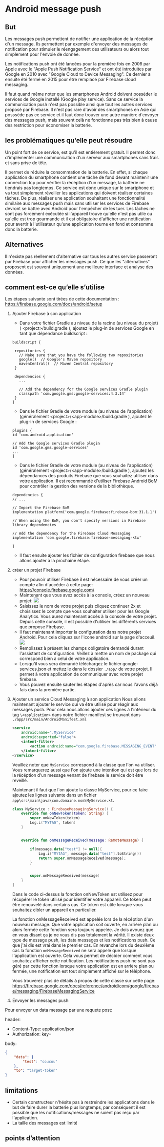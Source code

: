 # Android message push

## But

Les messages push permettent de notifier une application de la récéption d'un message. Ils permettent par exemple d'envoyer des messages de notification pour stimuler le réengagement des utilisateurs ou alors tout simplement pour l'envoie de donnée.

Les notifications push ont été lancées pour la première fois en 2009 par Apple avec le "Apple Push Notification Service" et ont été introduites par Google en 2010 avec "Google Cloud to Device Messaging". Ce dernier a ensuite été fermé en 2015 pour être remplacé par Firebase cloud messaging.

Il faut quand même noter que les smartphones Android doivent possèder le services de Google installé (Google play service). Sans ce service la communication push n'est pas possible ainsi que tout les autres services proposé par Firebase. Il n'est pas rare d'avoir des smartphones en Asie qui posssède pas ce service et il faut donc trouver une autre manière d'envoyer des messages push, mais souvent celà ne fonctionne pas très bien à cause des restriction pour économiser la batterie.

## les problématiques qu’elle peut résoudre

Un point fort de ce service, est qu'il est entièrement gratuit. Il permet donc d'implémenter une communication d'un serveur aux smartphones sans frais et sans prise de tête.

Il permet de réduire la consommation de la batterie. En effet, si chaque application du smartphone contient une tâche de fond devant maintenir une connection tcp pour vérifier la récéption d'un message, la batterie ne tiendrais pas longtemps. Ce service est donc unique sur le smartphone et va tout simplement réveiller les applications qui doivent réaliser certaines tâches. De plus, réaliser une application souhaitant une fonctionnalité similaire aux messages push mais sans utiliser les services de Firebase devront se battre avec Android pour l'empêcher de les tuer. Les tâches ne sont pas forcément exécutée si l'appareil trouve qu'elle n'est pas utile ou qu'elle est trop gourmande et il est obligatoire d'afficher une notification pour avertir à l'utilisateur qu'une application tourne en fond et consomme donc la batterie.

## Alternatives

Il n'existe pas réellement d'alternative car tous les autres service passeront par Firebase pour afficher les messages push. Ce que les "alternatives" proposent est souvent uniquement une meilleure interface et analyse des données.

## comment est-ce qu’elle s’utilise

Les étapes suivante sont tirées de cette documentation : https://firebase.google.com/docs/android/setup

1.  Ajouter Firebase à son application

    -   Dans votre fichier Gradle au niveau de la racine (au niveau du projet) ( \<project>/build.gradle ), ajoutez le plug-in de services Google en tant que dépendance buildscript :

    ```Gradle
    buildscript {

     repositories {
       // Make sure that you have the following two repositories
       google()  // Google's Maven repository
       mavenCentral()  // Maven Central repository
     }

     dependencies {
       ...

       // Add the dependency for the Google services Gradle plugin
       classpath 'com.google.gms:google-services:4.3.14'
     }
    }
    ```

    -   Dans le fichier Gradle de votre module (au niveau de l'application) (généralement \<project>/\<app-module>/build.gradle ), ajoutez le plug-in de services Google :

    ```Gradle
    plugins {
    id 'com.android.application'

    // Add the Google services Gradle plugin
    id 'com.google.gms.google-services'
    ...
    }
    ```

    -   Dans le fichier Gradle de votre module (au niveau de l'application) (généralement \<project>/\<app-module>/build.gradle ), ajoutez les dépendances des produits Firebase que vous souhaitez utiliser dans votre application. Il est recommandé d'utiliser Firebase Android BoM pour contrôler la gestion des versions de la bibliothèque.

    ```Gradle
    dependencies {
    // ...

    // Import the Firebase BoM
    implementation platform('com.google.firebase:firebase-bom:31.1.1')

    // When using the BoM, you don't specify versions in Firebase library dependencies

    // Add the dependency for the Firebase Cloud Messaging
    implementation 'com.google.firebase:firebase-messaging-ktx'

    }
    ```

    -   Il faut ensuite ajouter les fichier de configuration firebase que nous allons ajouter à la prochaine étape.

2.  créer un projet Firebase
    -   Pour pouvoir utiliser Firebase il est nécessaire de vous créer un compte afin d'accéder à cette page: https://console.firebase.google.com/
    -   Maintenant que vous avez accès à la console, créez un nouveau projet:
        ![](Screenshot_1.png)
    -   Saisissez le nom de votre projet puis cliquez continuer 2x et choisissez le compte que vous souhaiter utiliser pour les Google Analytics. Vous aurez maintenant accès à la console de votre projet. Depuis cette console, il est possible d'utiliser les différents services que propose Firebase.
    -   Il faut maintenant importer la configuration dans notre projet Android. Pour cela cliquez sur l'icone android sur la page d'acceuil.![](Screenshot_2.png)
    -   Remplissez à présent les champs obligatoire demandé durant l'assistant de configuration. Veillez à mettre un nom de package qui correspond bien à celui de votre application.
    -   Lorsqu'il vous sera demandé téléchargez le fichier google-services.json et mettez le dans le dossier `./app/` de votre projet. Il permet à votre application de communiquer avec votre projet firebase.
    -   Vous pouvez ensuite sauter les étapes d'après car nous l'avons déjà fais dans la première partie.
3.  Ajouter un service Cloud Messaging à son application
    Nous allons maintenant ajouter le service qui va être utilisé pour réagir aux messages push. Pour cela nous allons ajouter ces lignes à l'intérieur du tag `\<application>` dans notre fichier manifest se trouvant dans `./app/src/main/AndroidManifest.xml`

    ```xml
    <service
        android:name=".MyService"
        android:exported="false">
        <intent-filter>
            <action android:name="com.google.firebase.MESSAGING_EVENT" />
        </intent-filter>
    </service>
    ```

    Veuillez noter que `MyService` correspond à la classe que l'on va utiliser.
    Vous remarquerez aussi que l'on ajoute une intention qui est que lors de la récéption d'un message venant de firebase le service doit être reveillé.

    Maintenant il faut que l'on ajoute la classe MyService, pour ce faire ajoutez les lignes suivante dans un fichier `app\src\main\java\com.domaine.nom\MyService.kt`.

    ```kotlin
    class MyService : FirebaseMessagingService() {
        override fun onNewToken(token: String) {
            super.onNewToken(token)
            Log.i("MYTAG", token)
        }


        override fun onMessageReceived(message: RemoteMessage) {

            if(message.data["test"] != null){
                Log.i("MYTAG", message.data["test"].toString())
                return super.onMessageReceived(message);
            }


            super.onMessageReceived(message)
        }
    }
    ```

    Dans le code ci-dessus la fonction onNewToken est utilisez pour récupérer le token utilisé pour identifier votre appareil. Ce token peut être renouvelé dans certains cas. Ce token est utile lorsque vous souhaitez cibler un appareil en particulier.

    La fonction onMessageReceived est appelée lors de la récéption d'un nouveau message. Que votre application soit ouverte, en arrière plan ou alors fermée cette fonction sera toujours appelée. Je dois avouez que en vous disant ça je ne vous dis pas totalement la vérité. Il existe deux type de message push, les data messages et les notifications push. Ce que j'ai dis est vrai dans le premier cas. En revanche lors du deuxième cas la fonction `onMessageReceived` ne sera appelé que lorsque l'application est ouverte. Cela vous permet de décider comment vous souhaitez afficher cette notification. Les notifications push ne sont pas géré par cette fonction lorsque votre application est en arrière plan ou fermée, une notification est tout simplement affiché sur le téléphone.

    Vous trouverez plus de détails à propos de cette classe sur cette page: https://firebase.google.com/docs/reference/android/com/google/firebase/messaging/FirebaseMessagingService

4.  Envoyer les messages push

Pour envoyer un data message par une requete post:

header:

-   Content-Type: application/json
-   Authorization: key=<your-server-key>

body:

```json
{
    "data": {
        "test": "coucou"
    },
    "to": "target-token"
}
```

## limitations

-   Certain constructeur n'hésite pas à restreindre les applications dans le but de faire durer la batterie plus longtemps, par conséquent il est possible que les notifications/messages ne soient pas reçu par l'application.
-   La taille des messages est limité

## points d’attention

